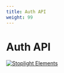 ```yaml
---
title: Auth API
weight: 99
---
```


# Auth API

[![Stoplight Elements](https://img.shields.io/badge/Stoplight_Elements-S3GW_Auth-blue)](https://elements-demo.stoplight.io/?spec=https://raw.githubusercontent.com/miriady/infrastructure/main/resources/auth/openapi.yaml#/)

<swagger-ui src="https://raw.githubusercontent.com/miriady/infrastructure/main/resources/auth/openapi.yaml"/>
